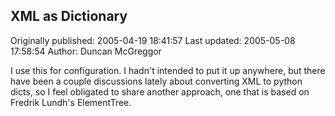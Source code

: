 ## XML as Dictionary 
Originally published: 2005-04-19 18:41:57 
Last updated: 2005-05-08 17:58:54 
Author: Duncan McGreggor 
 
I use this for configuration. I hadn't intended to put it up anywhere, but there have been a couple discussions lately about converting XML to python dicts, so I feel obligated to share another approach, one that is based on Fredrik Lundh's ElementTree.